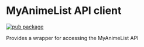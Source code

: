 # MyAnimeList API client

[![pub package](https://img.shields.io/pub/v/myanimelist.svg)](https://pub.dartlang.org/packages/myanimelist)

Provides a wrapper for accessing the MyAnimeList API
